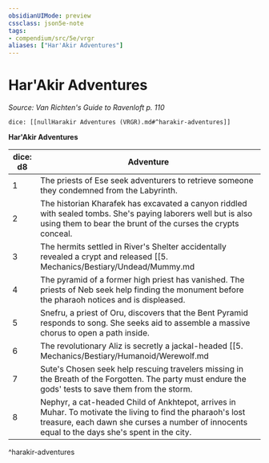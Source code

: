 ```yaml
---
obsidianUIMode: preview
cssclass: json5e-note
tags:
- compendium/src/5e/vrgr
aliases: ["Har'Akir Adventures"]
---
```

# Har'Akir Adventures
*Source: Van Richten's Guide to Ravenloft p. 110* 

`dice: [[nullHarakir Adventures (VRGR).md#^harakir-adventures]]`

**Har'Akir Adventures**

| dice: d8 | Adventure |
|----------|-----------|
| 1 | The priests of Ese seek adventurers to retrieve someone they condemned from the Labyrinth. |
| 2 | The historian Kharafek has excavated a canyon riddled with sealed tombs. She's paying laborers well but is also using them to bear the brunt of the curses the crypts conceal. |
| 3 | The hermits settled in River's Shelter accidentally revealed a crypt and released [[5. Mechanics/Bestiary/Undead/Mummy.md|mummies]] that resent being disturbed. |
| 4 | The pyramid of a former high priest has vanished. The priests of Neb seek help finding the monument before the pharaoh notices and is displeased. |
| 5 | Snefru, a priest of Oru, discovers that the Bent Pyramid responds to song. She seeks aid to assemble a massive chorus to open a path inside. |
| 6 | The revolutionary Aliz is secretly a jackal-headed [[5. Mechanics/Bestiary/Humanoid/Werewolf.md|werewolf]] allied with the [[5. Mechanics/Bestiary/Undead/Mummy Lord.md|mummy lord]] Senmet. She seeks to find Ankhtepot's ka to bring the pharaoh's rule to an end. |
| 7 | Sute's Chosen seek help rescuing travelers missing in the Breath of the Forgotten. The party must endure the gods' tests to save them from the storm. |
| 8 | Nephyr, a cat-headed Child of Ankhtepot, arrives in Muhar. To motivate the living to find the pharaoh's lost treasure, each dawn she curses a number of innocents equal to the days she's spent in the city. |
^harakir-adventures